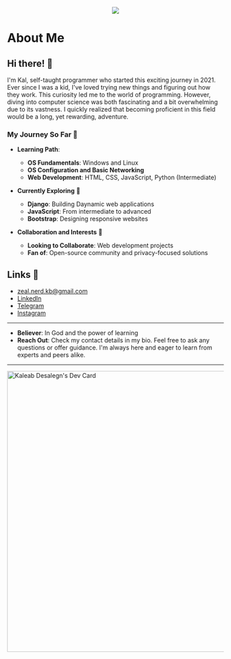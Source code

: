 <p align="center"><img src="https://github.com/zeal-nerd/zeal-nerd/assets/172883895/8285d287-a006-421c-b85b-84ad3c64d0a5"></p>

# About Me

## Hi there! 👋

I'm Kal, self-taught programmer who started this exciting journey in 2021. Ever since I was a kid, I've loved trying new things and figuring out how they work. This curiosity led me to the world of programming. However, diving into computer science was both fascinating and a bit overwhelming due to its vastness. I quickly realized that becoming proficient in this field would be a long, yet rewarding, adventure.

### My Journey So Far 🚀

- **Learning Path**: 
  - **OS Fundamentals**: Windows and Linux
  - **OS Configuration and Basic Networking**
  - **Web Development**: HTML, CSS, JavaScript, Python (Intermediate)

- **Currently Exploring** 🌱

  - **Django**: Building Daynamic web applications
  - **JavaScript**: From intermediate to advanced
  - **Bootstrap**: Designing responsive websites

- **Collaboration and Interests** 👯

  - **Looking to Collaborate**: Web development projects
  - **Fan of**: Open-source community and privacy-focused solutions

## Links 🔗
- zeal.nerd.kb@gmail.com
- [LinkedIn](https://linkedin.com/)
- [Telegram](https://t.me/kalP_D)
- [Instagram](https://instagram.com/kal16k)
---
- **Believer**: In God and the power of learning
- **Reach Out**: Check my contact details in my bio. Feel free to ask any questions or offer guidance. I'm always here and eager to learn from experts and peers alike.    
---
<a href="https://app.daily.dev/zeal_nerd"><img src="https://api.daily.dev/devcards/v2/z7xzAB6wgvxdfF9lWH8G1.png?type=wide&r=v7q" width="652" alt="Kaleab Desalegn's Dev Card"/></a>


